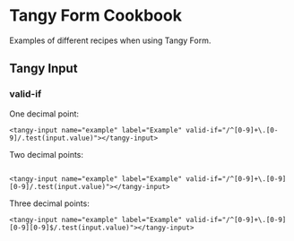 # Tangy Form Cookbook
Examples of different recipes when using Tangy Form.

## Tangy Input

### valid-if

One decimal point:
```
<tangy-input name="example" label="Example" valid-if="/^[0-9]+\.[0-9]/.test(input.value)"></tangy-input>
```

Two decimal points:
```

<tangy-input name="example" label="Example" valid-if="/^[0-9]+\.[0-9][0-9]/.test(input.value)"></tangy-input>
```

Three decimal points:
```
<tangy-input name="example" label="Example" valid-if="/^[0-9]+\.[0-9][0-9][0-9]$/.test(input.value)"></tangy-input>
```
